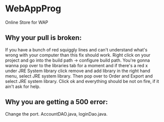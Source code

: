 # WebAppProg
Online Store for WAP

Why your pull is broken:
-----------------------
If you have a bunch of red squiggly lines and can't understand what's wrong with your computer than this fix should work. Right click on your project and go into the build path -> configure build path. You're gonna wanna pop over to the libraries tab for a moment and if there's a red x under JRE System library click remove and add library in the right hand menu, select JRE system library. Then pop over to Order and Export and select JRE system library. Click ok and everything should be not on fire, if it ain't ask for help.

Why you are getting a 500 error:
--------------------------------
Change the port. AccountDAO.java, loginDao.java.
